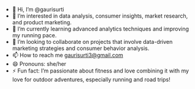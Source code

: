 - 👋 Hi, I’m @gaurisurti
- 👀 I’m interested in data analysis, consumer insights, market research, and product marketing.  
- 🌱 I’m currently learning advanced analytics techniques and improving my running pace.
- 💞️ I’m looking to collaborate on projects that involve data-driven marketing strategies and consumer behavior analysis.  
- 📫 How to reach me gaurisurti3@gmail.com  
- 😄 Pronouns: she/her
- ⚡ Fun fact: I’m passionate about fitness and love combining it with my love for outdoor adventures, especially running and road trips!

<!---
gaurisurti/gaurisurti is a ✨ special ✨ repository because its `README.md` (this file) appears on your GitHub profile.
You can click the Preview link to take a look at your changes.
--->
